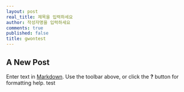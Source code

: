 ```yaml
---
layout: post
real_title: 제목을 입력하세요
author: 작성자명을 입력하세요
comments: true
published: false
title: gwontest
---
```

## A New Post

Enter text in [Markdown](http://daringfireball.net/projects/markdown/). Use the toolbar above, or click the **?** button for formatting help.
test